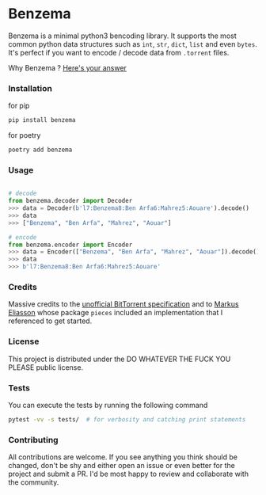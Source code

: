 # Benzema

Benzema is a minimal python3 bencoding library. It supports the most common
python data structures such as `int`, `str`, `dict`, `list` and even `bytes`.
It's perfect if you want to encode / decode data from `.torrent` files.


Why Benzema ? [Here's your answer](https://www.youtube.com/watch?v=erz5dB2IPbo)


### Installation

for pip

```sh
pip install benzema
```

for poetry

```sh
poetry add benzema
```


### Usage

```python

# decode
from benzema.decoder import Decoder
>>> data = Decoder(b'l7:Benzema8:Ben Arfa6:Mahrez5:Aouare').decode()
>>> data
>>> ["Benzema", "Ben Arfa", "Mahrez", "Aouar"]

# encode
from benzema.encoder import Encoder
>>> data = Encoder(["Benzema", "Ben Arfa", "Mahrez", "Aouar"]).decode()
>>> data
>>> b'l7:Benzema8:Ben Arfa6:Mahrez5:Aouare'
```


### Credits

Massive credits to the [unofficial BitTorrent specification](https://wiki.theory.org/BitTorrentSpecification) and to [Markus Eliasson](https://github.com/eliasson/) whose package `pieces` included an implementation that I referenced to get started.


### License
This project is distributed under the DO WHATEVER THE FUCK YOU PLEASE public
license.


### Tests
You can execute the tests by running the following command

```bash
pytest -vv -s tests/  # for verbosity and catching print statements
```

### Contributing

All contributions are welcome. If you see anything you think should be changed,
don't be shy and either open an issue or even better for the project and submit
a PR. I'd be most happy to review and collaborate with the community.
